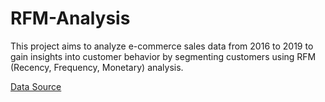 # RFM-Analysis
This project aims to analyze e-commerce sales data from 2016 to 2019 to gain insights into customer behavior by segmenting customers using RFM (Recency, Frequency, Monetary) analysis.

[Data Source](https://www.kaggle.com/datasets/olistbr/brazilian-ecommerce)





